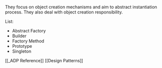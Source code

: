 They focus on object creation mechanisms and aim to abstract instantiation process. They also deal with object creation responsibility.

List:
- Abstract Factory
- Builder
- Factory Method
- Prototype
- Singleton

[[_ADP Reference]]
[[Design Patterns]]